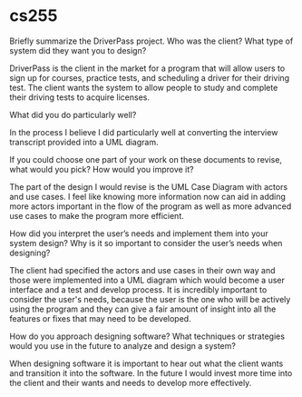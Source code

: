 # cs255
Briefly summarize the DriverPass project. Who was the client? What type of system did they want you to design?

DriverPass is the client in the market for a program that will allow users to sign up for courses, practice tests, and scheduling a driver for their driving test. The client wants the system to allow people to study and complete their driving tests to acquire licenses.

What did you do particularly well?

In the process I believe I did particularly well at converting the interview transcript provided into a UML diagram.

If you could choose one part of your work on these documents to revise, what would you pick? How would you improve it?

The part of the design I would revise is the UML Case Diagram with actors and use cases. I feel like knowing more information now can aid in adding more actors important in the flow of the program as well as more advanced use cases to make the program more efficient.

How did you interpret the user’s needs and implement them into your system design? Why is it so important to consider the user’s needs when designing?

The client had specified the actors and use cases in their own way and those were implemented into a UML diagram which would become a user interface and a test and develop process. It is incredibly important to consider the user's needs, because the user is the one who will be actively using the program and they can give a fair amount of insight into all the features or fixes that may need to be developed.

How do you approach designing software? What techniques or strategies would you use in the future to analyze and design a system?

When designing software it is important to hear out what the client wants and transition it into the software. In the future I would invest more time into the client and their wants and needs to develop more effectively.
